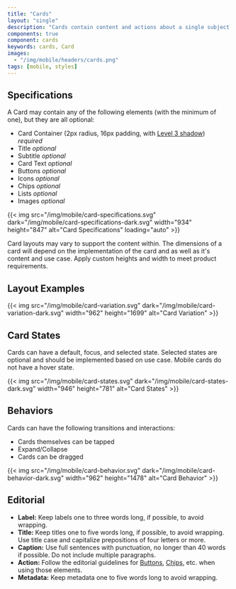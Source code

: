 ```yaml
---
title: "Cards"
layout: "single"
description: "Cards contain content and actions about a single subject."
components: true
component: cards
keywords: cards, Card
images:
  - "/img/mobile/headers/cards.png"
tags: [mobile, styles]
---
```


## Specifications

A Card may contain any of the following elements (with the minimum of one), but they are all optional:

- Card Container (2px radius, 16px padding, with [Level 3 shadow](/foundations/shadows-and-depth/)) _required_
- Title _optional_
- Subtitle _optional_
- Card Text _optional_
- Buttons _optional_
- Icons _optional_
- Chips _optional_
- Lists _optional_
- Images _optional_

{{< img src="/img/mobile/card-specifications.svg" dark="/img/mobile/card-specifications-dark.svg" width="934" height="847" alt="Card Specifications" loading="auto" >}}

Card layouts may vary to support the content within. The dimensions of a card will depend on the implementation of the card and as well as it's content and use case. Apply custom heights and width to meet product requirements.

## Layout Examples

{{< img src="/img/mobile/card-variation.svg" dark="/img/mobile/card-variation-dark.svg" width="962" height="1699" alt="Card Variation" >}}

## Card States

Cards can have a default, focus, and selected state. Selected states are optional and should be implemented based on use case. Mobile cards do not have a hover state.

{{< img src="/img/mobile/card-states.svg" dark="/img/mobile/card-states-dark.svg" width="946" height="781" alt="Card States" >}}

## Behaviors

Cards can have the following transitions and interactions:
- Cards themselves can be tapped
- Expand/Collapse
- Cards can be dragged

{{< img src="/img/mobile/card-behavior.svg" dark="/img/mobile/card-behavior-dark.svg" width="962" height="1478" alt="Card Behavior" >}}

## Editorial

- **Label:** Keep labels one to three words long, if possible, to avoid wrapping.
- **Title:** Keep titles one to five words long, if possible, to avoid wrapping. Use title case and capitalize prepositions of four letters or more.
- **Caption:** Use full sentences with punctuation, no longer than 40 words if possible. Do not include multiple paragraphs.
- **Action:** Follow the editorial guidelines for [Buttons](/components/mobile/buttons/), [Chips](/components/mobile/chips/), etc. when using those elements.
- **Metadata:** Keep metadata one to five words long to avoid wrapping.

